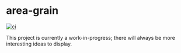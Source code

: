 # area-grain

[![ci](https://github.com/reliut-g/area-grain/actions/workflows/ci.yml/badge.svg)](https://github.com/reliut-g/area-grain/actions/workflows/ci.yml)

This project is currently a work-in-progress; there will always be more interesting ideas to display.

